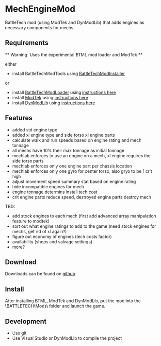 # MechEngineMod
BattleTech mod (using ModTek and DynModLib) that adds engines as necessary components for mechs.

## Requirements
** Warning: Uses the experimental BTML mod loader and ModTek **

either
* install BattleTechModTools using [BattleTechModInstaller](https://github.com/CptMoore/BattleTechModTools/releases)

or
* install [BattleTechModLoader](https://github.com/Mpstark/BattleTechModLoader/releases) using [instructions here](https://github.com/Mpstark/BattleTechModLoader)
* install [ModTek](https://github.com/Mpstark/ModTek/releases) using [instructions here](https://github.com/Mpstark/ModTek)
* install [DynModLib](https://github.com/CptMoore/DynModLib/releases) using [instructions here](https://github.com/CptMoore/DynModLib)

## Features

* added std engine type
* added xl engine type and side torso xl engine parts
* calculate walk and run speeds based on engine rating and mech tonnage
* all mechs have 10% their max tonnage as initial tonnage
* mechlab enforces to use an engine on a mech, xl engine requires the side torso parts
* mechlab enforces only one engine part per chassis location
* mechlab enforces only one gyro for center torso, also gryo to be 1 crit high
* adjust movement speed summary stat based on engine rating
* hide incompatible engines for mech
* engine tonnage determins install tech cost
* crit engine parts reduce speed, destroyed engine parts destroy mech

TBD:
* add stock engines to each mech (first add advanced array manipulation feature to modtek)
* sort out what engine ratings to add to the game (need stock engines for mechs, get rid of xl again?)
* figure out economy of engines (tech costs factor)
* availability (shops and salvage settings)
* more?

## Download

Downloads can be found on [github](https://github.com/CptMoore/StartingMercs/releases).

## Install

After installing BTML, ModTek and DynModLib, put the mod into the \BATTLETECH\Mods\ folder and launch the game.

## Development

* Use git
* Use Visual Studio or DynModLib to compile the project
